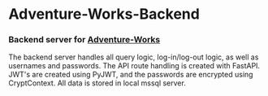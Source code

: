 # Adventure-Works-Backend
### Backend server for [Adventure-Works](https://github.com/hikemalliday/Adventure-Works)

The backend server handles all query logic, log-in/log-out logic, as well as usernames and passwords. The API route handling is created with FastAPI. JWT's are created using PyJWT, and the passwords are encrypted using CryptContext. All data is stored in local mssql server.
